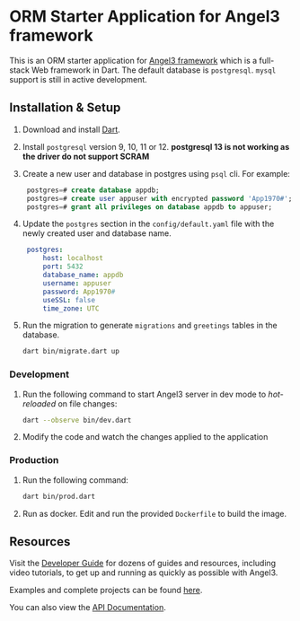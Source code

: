 # ORM Starter Application for Angel3 framework

This is an ORM starter application for [Angel3 framework](https://angel3-framework.web.app) which is a full-stack Web framework in Dart. The default database is `postgresql`. `mysql` support is still in active development.

## Installation & Setup

1. Download and install [Dart](https://dart.dev/get-dart).
2. Install `postgresql` version 9, 10, 11 or 12. **postgresql 13 is not working as the driver do not support SCRAM**
3. Create a new user and database in postgres using `psql` cli. For example:

   ```sql
    postgres=# create database appdb;
    postgres=# create user appuser with encrypted password 'App1970#';
    postgres=# grant all privileges on database appdb to appuser;
   ```

4. Update the `postgres` section in the `config/default.yaml` file with the newly created user and database name.

   ```yaml
    postgres:
        host: localhost
        port: 5432
        database_name: appdb
        username: appuser
        password: App1970#
        useSSL: false
        time_zone: UTC
   ```

5. Run the migration to generate `migrations` and `greetings` tables in the database.

    ```bash
    dart bin/migrate.dart up
    ```

### Development

1. Run the following command to start Angel3 server in dev mode to *hot-reloaded* on file changes:

    ```bash
    dart --observe bin/dev.dart
    ```

2. Modify the code and watch the changes applied to the application

### Production

1. Run the following command:

    ```bash
    dart bin/prod.dart
    ```

2. Run as docker. Edit and run the provided `Dockerfile` to build the image.

## Resources

Visit the [Developer Guide](https://angel3-docs.dukefirehawk.com/guides) for dozens of guides and resources, including video tutorials, to get up and running as quickly as possible with Angel3.

Examples and complete projects can be found [here](https://angel3-framework.web.app/#/examples).

You can also view the [API Documentation](https://pub.dev/documentation/angel3_framework/latest/).
